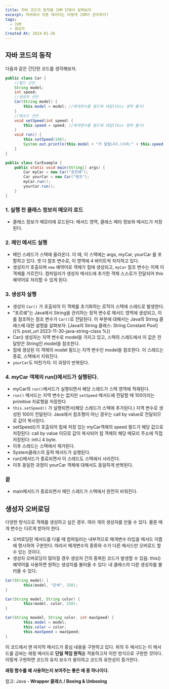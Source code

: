 ```yaml
---
title: 자바 코드의 동작을 JVM 단에서 살펴보자
excerpt: 자바에서 각종 데이터는 어떻게 JVM가 관리하지?
tags:
  - JVM
  - 생성자
Created At: 2024-01-26
---
```

## 자바 코드의 동작

다음과 같은 간단한 코드를 생각해보자.

```java
public class Car {
	//필드 선언
	String model;
	int speed;
	//생성자 선언
	Car(String model) {
		this.model = model; //매개변수를 필드에 대입(this 생략 불가)
	}
	//메소드 선언
	void setSpeed(int speed) {
		this.speed = speed; //매개변수를 필드에 대입(this 생략 불가)
	}
	void run() {
		this.setSpeed(100);
		System.out.println(this.model + "가 달립니다.(시속:" + this.speed + "km/h)");
	}
}
```

```java
public class CarExample {
	public static void main(String[] args) {
		Car myCar = new Car("포르쉐");
		Car yourCar = new Car("벤츠");
		myCar.run();
		yourCar.run();
	}
}
```

### 1. 실행 전 클래스 정보의 메모리 로드
- 클래스 정보가 메모리에 로드된다: 메서드 영역, 클래스 메타 정보와 메서드가 저장된다.

### 2. 메인 메서드 실행 

- 메인 스레드가 스택에 올라온다. 이 때, 이 스택에는 args, myCar, yourCar 를 포함하고 있다. 셋 다 참조 변수로, 이 영역에 4 바이트씩 차지하고 있다.
- 생성자가 호출되며 `new` 예약어로 객체가 힙에 생성되고, `myCar` 참조 변수는 이제 이 객체를 가르킨다. 컴파일러가 생성자 메서드에 추가한 객체 스스로가 전달되어 this 예약어로 처리할 수 있게 된다.

### 3. 생성자 실행

- 생성자 `Car()` 가 호출되어 이 객체를 초기화하는 로직이 스택에 스레드로 발생한다.
- "포르쉐"는 Java에서 String을 관리하는 정적 변수로 메서드 영역에 생성되고, 이를 참조하는 참조 변수가 `Car()`로 전달된다. 이 부분에 대해서는 Java의 String 클래스에 대한 설명을 살펴보자: [Java의 String 클래스: String Constant Pool]({% post_url 2023-11-30-java-string-class %})
- Car() 생성자는 지역 변수로 model을 가지고 있고, 스택의 스레드에서 이 값은 전달받은 String인 model을 참조한다.
- 힙에 생성된 이 객체의 model 필드는 지역 변수인 model을 참조한다. 이 스레드는 종료, 스택에서 지워진다.
- `yourCar`도 마찬가지: 이 과정이 반복된다.

### 4. myCar 객체의 run()메서드가 실행된다.

-  myCar의 `run()`메서드가 실행되면서 해당 스레드가 스택 영역에 적재된다.
- `run()` 메서드는 지역 변수는 없지만 `setSpeed` 메서드에 전달할 때 100이라는 primitive 자료형을 저장한다
-  `this.setSpeed()` 가 실행되면서(해당 스레드가 스택에 추가된다.) 지역 변수로 생성된 100이 전달된다: Java에서 참조형이 아닌 경우는 call by value로 전달되므로 값이 복사된다.
- setSpeed()가 호출되어 힙에 저장 있는 myCar객체의 speed 필드가 해당 값으로 저장된다: call by value 이므로 값이 복사되어 힙 객체의 해당 메모리 주소에 직접 저장된다: int니 4 byte.
- 이후 스레드는 스택에서 제거된다.
- System클래스의 출력 메서드가 실행된다.
- run()메서드가 종료되면서 이 스레드도 스택에서 사라진다.
- 이후 동일한 과정이 yourCar 객체에 대해서도 동일하게 반복된다.

### 끝
- main메서드가 종료되면서 메인 스레드가 스택에서 완전히 비워진다.

## 생성자 오버로딩

다양한 방식으로 객체를 생성하고 싶은 경우. 여러 개의 생성자를 만들 수 있다. 물론 매개 변수는 다르게 받아야 한다.

- 오버로딩된 메서드를 다룰 때 컴파일러는 내부적으로 매개변수 타입을 메서드 이름에 명시하여 구분한다. 따라서 매개변수의 종류와 수가 다른 메서드만 오버로드 할 수 있는 것이다.
- 생성자 오버로딩이 많아질 경우 생성자 간의 중복된 코드가 발생할 수 있음: this() 예약어를 사용하면 원하는 생성자를 불러올 수 있다: 내 클래스의 다른 생성자를 불러올 수 있다.

```java
Car(String model) {
		this(model, "은색", 250);
}

Car(String model, String color) {
		this(model, color, 250);
}

Car(String moedel, String color, int maxSpeed) {
		this.model = model;
		this.color = color;
		this.maxSpeed = maxSpeed;
}
```

이 코드에서 맨 마지막 메서드가 중심 내용을 구현하고 있다. 위의 두 메서드는 이 메서드를 감싸는 래핑 메서드로 **단일 책임 원칙**을 적용하고자 이런 방식으로 구현한 것이다. 이렇게 구현하면 코드의 유지 보수가 용이하고 코드의 유연성이 증가한다.

**래핑 함수를 왜 사용하는지 보여주는 좋은 예 중 하나이다.**

참고: Java - **Wrapper 클래스 / Boxing & Unboxing**